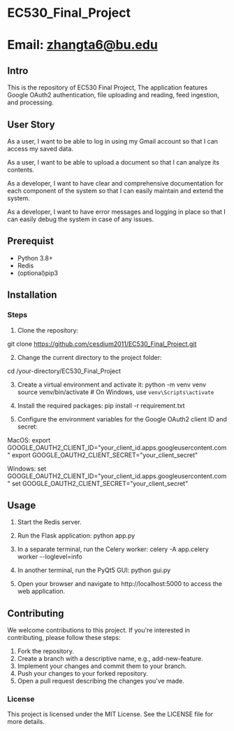 # EC530_Final_Project

# Email: zhangta6@bu.edu

## Intro
This is the repository of EC530 Final Project, The application features Google OAuth2 authentication, file uploading and reading, feed ingestion, and processing. 

## User Story
As a user, I want to be able to log in using my Gmail account so that I can access my saved data.

As a user, I want to be able to upload a document so that I can analyze its contents.

As a developer, I want to have clear and comprehensive documentation for each component of the system so that I can easily maintain and extend the system.

As a developer, I want to have error messages and logging in place so that I can easily debug the system in case of any issues.


## Prerequist 
- Python 3.8+
- Redis
- (optional)pip3

## Installation

### Steps
1. Clone the repository:

git clone https://github.com/cesdium2011/EC530_Final_Project.git

2. Change the current directory to the project folder:

cd /your-directory/EC530_Final_Project

3. Create a virtual environment and activate it:
python -m venv venv
source venv/bin/activate  # On Windows, use `venv\Scripts\activate`

4. Install the required packages:
pip install -r requirement.txt

5. Configure the environment variables for the Google OAuth2 client ID and secret:

MacOS:
export GOOGLE_OAUTH2_CLIENT_ID="your_client_id.apps.googleusercontent.com"
export GOOGLE_OAUTH2_CLIENT_SECRET="your_client_secret"

Windows: 
set GOOGLE_OAUTH2_CLIENT_ID="your_client_id.apps.googleusercontent.com"
set GOOGLE_OAUTH2_CLIENT_SECRET="your_client_secret"





## Usage

1. Start the Redis server.

2. Run the Flask application:
python app.py

3. In a separate terminal, run the Celery worker:
celery -A app.celery worker --loglevel=info

4. In another terminal, run the PyQt5 GUI:
python gui.py

5. Open your browser and navigate to http://localhost:5000 to access the web application.


## Contributing
We welcome contributions to this project. If you're interested in contributing, please follow these steps:

1. Fork the repository.
2. Create a branch with a descriptive name, e.g., add-new-feature.
3. Implement your changes and commit them to your branch.
4. Push your changes to your forked repository.
5. Open a pull request describing the changes you've made.

### License 
This project is licensed under the MIT License. See the LICENSE file for more details.